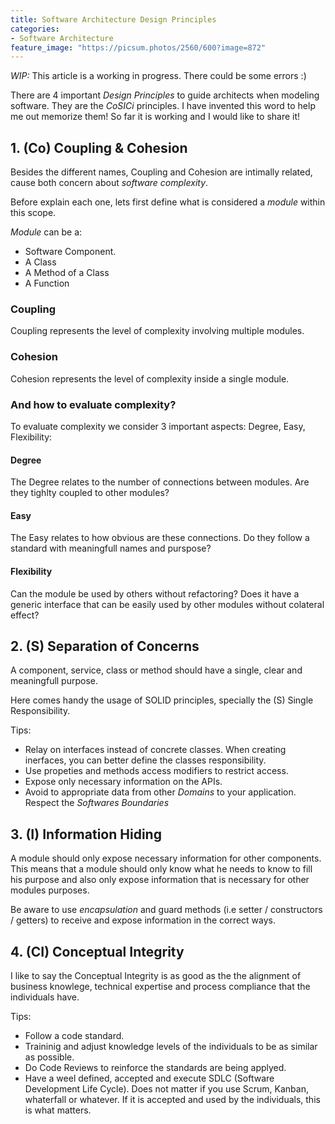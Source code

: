 ```yaml
---
title: Software Architecture Design Principles
categories:
- Software Architecture
feature_image: "https://picsum.photos/2560/600?image=872"
---
```


*WIP:* This article is a working in progress. There could be some errors :) 

There are 4 important *Design Principles* to guide architects when modeling software. They are the *CoSICi* principles. I have invented this word to help me out memorize them! So far it is working and I would like to share it!

<!-- more -->

## 1. (Co) Coupling & Cohesion

Besides the different names, Coupling and Cohesion are intimally related, cause 
both concern about *software complexity*.

Before explain each one, lets first define what is considered a *module* within this scope.

*Module* can be a:

- Software Component.
- A Class
- A Method of a Class
- A Function

### Coupling

Coupling represents the level of complexity involving multiple modules.

### Cohesion

Cohesion represents the level of complexity inside a single module.

### And how to evaluate complexity?

To evaluate complexity we consider 3 important aspects: Degree, Easy, Flexibility:

#### Degree

The Degree relates to the number of connections between modules. Are they tighlty coupled
to other modules?

#### Easy

The Easy relates to how obvious are these connections. Do they follow a standard with meaningfull names and purspose?

#### Flexibility

Can the module be used by others without refactoring? Does it have a generic interface that can be easily used by other modules without colateral effect?


## 2. (S) Separation of Concerns

A component, service, class or method should have a single, clear and meaningfull purpose. 

Here comes handy the usage of SOLID principles, specially the (S) Single Responsibility.

Tips:

- Relay on interfaces instead of concrete classes. When creating inerfaces, you can better define the classes responsibility.
- Use propeties and methods access modifiers to restrict access.
- Expose only necessary information on the APIs.
- Avoid to appropriate data from other *Domains* to your application. Respect the *Softwares Boundaries*

## 3. (I) Information Hiding

A module should only expose necessary information for other components. This means that a module
should only know what he needs to know to fill his purpose and also only expose information that is necessary for other modules purposes.

Be aware to use *encapsulation* and guard methods (i.e setter / constructors / getters) to receive and expose information in the correct ways.

## 4. (CI) Conceptual Integrity

I like to say the Conceptual Integrity is as good as the the alignment of business knowlege, technical expertise and process compliance that the individuals have.

Tips:

- Follow a code standard.
- Traininig and adjust knowledge levels of the individuals to be as similar as possible.
- Do Code Reviews to reinforce the standards are being applyed.
- Have a weel defined, accepted and execute SDLC (Software Development Life Cycle). Does not matter if you use Scrum, Kanban, whaterfall or whatever. If it is accepted and used by the individuals, this is what matters.



